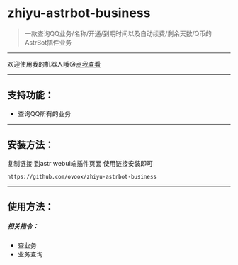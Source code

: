 # zhiyu-astrbot-business
> 一款查询QQ业务/名称/开通/到期时间以及自动续费/剩余天数/Q币的AstrBot插件业务

---

欢迎使用我的机器人哦😘[点我查看](https://qun.qq.Com/qunpro/robot/qunshare?biz_type=1&robot_uin=3889263267)

---


## 支持功能：

- 查询QQ所有的业务

---

## 安装方法：

复制链接 到astr webui端插件页面 使用链接安装即可

```
https://github.com/ovoox/zhiyu-astrbot-business
```

---

## 使用方法：

##### 相关指令：

* 查业务
* 业务查询


